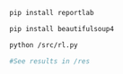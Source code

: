 ```bash
pip install reportlab
```
```bash
pip install beautifulsoup4
```
```bash
python /src/rl.py
```
```bash
#See results in /res
```